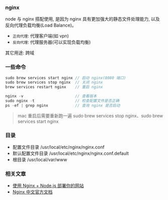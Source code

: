 ### nginx

node 与 nginx 搭配使用, 是因为 nginx 具有更加强大的静态文件处理能力, 以及反向代理负载均衡(Load Balance)。

* `正向代理`: 代理客户端(如 vpn)
* `反向代理`: 代理服务器(可以实现负载均衡)

其它用途: 跨域

### 一些命令

```js
sudo brew services start nginx // 启动 nginx(8080 端口)
sudo brew services stop nginx  // 关闭 nginx
brew services restart nginx    // 重启 nginx

nginx -v                       // 查看版本
sudo nginx -t                  // 检查配置文件是否正确
ps -ef | grep nginx            // 查询 nginx 是否启动
```

> mac 重启后需要重新跑一遍 sudo brew services stop nginx、sudo brew services start nginx

### 目录

* 配置文件目录 /usr/local/etc/nginx/nginx.conf
* 默认配置文件目录 /usr/local/etc/nginx/nginx.conf.default
* 根目录 /usr/local/var/www

### 相关文章

* [使用 Nginx + Node.js 部署你的网站](https://www.jianshu.com/p/717f2b88d057)
* [Nginx 中文官方文档](http://shouce.jb51.net/nginx-doc/)